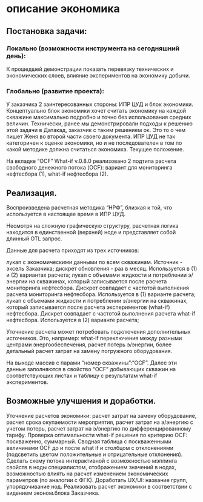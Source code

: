 
# описание экономика 

## Постановка задачи:

### Локально (возможности инструмента на сегодняшний день):

К прошедшей демонстрации показать перевязку технических и экономических слоев, влияние экспериментов на экономику добычи.

### Глобально (развитие проекта):

У заказчика 2 заинтересованных стороны: ИПР ЦУД и блок экономики. Концептуально блок экономики хочет считать экономику на каждой скважине максимально подробно и точно без использования средних величин. Технически, ранее мы демонстрировали подходы к решению этой задачи в Датакад, заказчик с таким решением ок. Это то о чем пишет Женя во второй части своего документа. ИПР ЦУД не так категоричен к оценке экономики, но и не последователен в том по какой методике должна считаться экономика.
Текущее положение.


На вкладке “OCF” What-if v.0.8.0 реализовано 2 подтипа расчета свободного денежного потока (OCF): вариант для мониторинга нефтесбора (1),  what-if нефтесбора (2).

## Реализация.
Воспроизведена расчетная методика “НРФ”, близкая к той, что используется в настоящее время в ИПР ЦУД.

Несмотря на сложную графическую структуру, расчетная логика находится в единственной (верхней) ноде и представляет собой длинный OTL запрос. 

Данные для расчета приходят из трех источников: 

лукап с экономическими данными по всем скважинам. Источник - эксель Заказчика; дискрет обновления - раз в месяц. Используется в (1) и (2) вариантах расчета;
лукап с объемами жидкости и потреблении э/энергии на скважинах, который записывается после расчета мониторинга нефтесбора. Дискрет совпадает с частотой выполнения расчета мониторинга нефтесбора. Используется в (1) варианте расчета;
лукап с объемами жидкости и потреблении э/энергии на скважинах, который записывается после расчета экспериментов (what-if) нефтесбора. Дискрет совпадает с частотой выполнения расчета what-if нефтесбора. Используется в (2) варианте расчета;

Уточнение расчета может потребовать подключения дополнительных источников. Это, например: what-if переключения между разными центрами энергообеспечения, расчет потерь э/энергии, более детальный расчет затрат на замену погружного оборудования.

На выходе массив с парами “номер скважины”:“OCF”. Далее эти данные заполняются в свойство “OCF” добывающих скважин на соответствующих листах и таблицу с результатам what-if  экспериментов.


## Возможные улучшения и доработки.

Уточнение расчетов экономики: расчет затрат на замену оборудование, расчет срока окупаемости мероприятия, расчет затрат на э/энергию с учетом потерь, расчет затрат на э/энергию по дифференцированному тарифу. 
Проверка оптимальности what-if решения по критерию OCF: поскваженно, суммарный.
Сводная таблица с поскваженными величинами OCF до и после what if и столбцом с отклонениями (подсветить цветом положительные и отрицательные отклонения).
Сделать схему потока интерактивной с возможностью мэппинга свойств в ноды специалистом, отображением значений в нодах, возможностью влиять на расчет изменением экономических параметров (по аналогии с ФГК).
Доработать UX/UI: название групп, упорядочивание нод.
Реализовать расчет экономики в соответствии с видением эконом.блока Заказчика.




